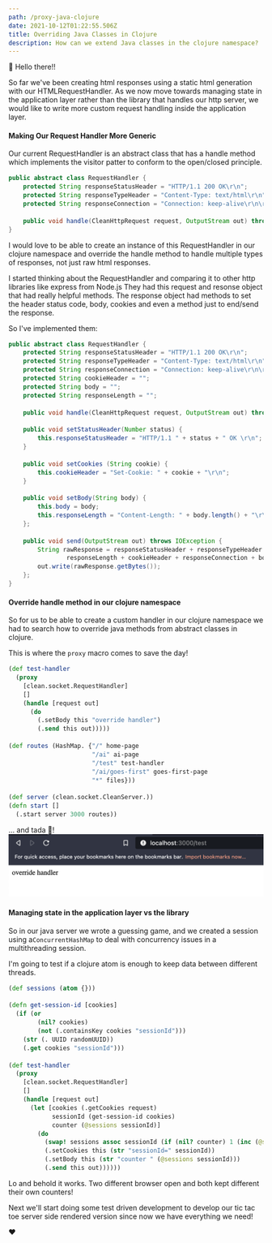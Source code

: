 ```yaml
---
path: /proxy-java-clojure
date: 2021-10-12T01:22:55.506Z
title: Overriding Java Classes in Clojure
description: How can we extend Java classes in the clojure namespace?
---
```

👋 Hello there!!

So far we've been creating html responses using a static html generation with our HTMLRequestHandler.
As we now move towards managing state in the application layer rather than the library that handles our http
server, we would like to write more custom request handling inside the application layer.

#### Making Our Request Handler More Generic

Our current RequestHandler is an abstract class that has a handle method which implements the visitor patter to conform 
to the open/closed principle.

```java
public abstract class RequestHandler {
    protected String responseStatusHeader = "HTTP/1.1 200 OK\r\n";
    protected String responseTypeHeader = "Content-Type: text/html\r\n";
    protected String responseConnection = "Connection: keep-alive\r\n\r\n";

    public void handle(CleanHttpRequest request, OutputStream out) throws Exception {}
}
```

I would love to be able to create an instance of this RequestHandler in our clojure namespace and override the handle 
method to handle multiple types of responses, not just raw html responses.

I started thinking about the RequestHandler and comparing it to other http libraries like express from Node.js
They had this request and resonse object that had really helpful methods. The response object had methods to set the header 
status code, body, cookies and even a method just to end/send the response. 

So I've implemented them:
```java
public abstract class RequestHandler {
    protected String responseStatusHeader = "HTTP/1.1 200 OK\r\n";
    protected String responseTypeHeader = "Content-Type: text/html\r\n";
    protected String responseConnection = "Connection: keep-alive\r\n\r\n";
    protected String cookieHeader = "";
    protected String body = "";
    protected String responseLength = "";

    public void handle(CleanHttpRequest request, OutputStream out) throws Exception {}

    public void setStatusHeader(Number status) {
        this.responseStatusHeader = "HTTP/1.1 " + status + " OK \r\n";
    }

    public void setCookies (String cookie) {
        this.cookieHeader = "Set-Cookie: " + cookie + "\r\n";
    }

    public void setBody(String body) {
        this.body = body;
        this.responseLength = "Content-Length: " + body.length() + "\r\n";
    };

    public void send(OutputStream out) throws IOException {
        String rawResponse = responseStatusHeader + responseTypeHeader +
                responseLength + cookieHeader + responseConnection + body;
        out.write(rawResponse.getBytes());
    };
}

```

#### Override handle method in our clojure namespace

So for us to be able to create a custom handler in our clojure namespace we had to search how to override java methods
from abstract classes in clojure.

This is where the `proxy` macro comes to save the day!

```clojure
(def test-handler
  (proxy
    [clean.socket.RequestHandler]
    []
    (handle [request out]
      (do
        (.setBody this "override handler")
        (.send this out)))))

(def routes (HashMap. {"/" home-page
                       "/ai" ai-page
                       "/test" test-handler
                       "/ai/goes-first" goes-first-page
                       "*" files}))

(def server (clean.socket.CleanServer.))
(defn start []
  (.start server 3000 routes))
```
... and tada 🎉!
![override-handler](../assets/override-handler.png)

#### Managing state in the application layer vs the library

So in our java server we wrote a guessing game, and we created a session using a`ConcurrentHashMap` to deal with 
concurrency issues in a multithreading session.

I'm going to test if a clojure atom is enough to keep data between different threads.

```clojure
(def sessions (atom {}))

(defn get-session-id [cookies]
  (if (or
        (nil? cookies)
        (not (.containsKey cookies "sessionId")))
    (str (. UUID randomUUID))
    (.get cookies "sessionId")))

(def test-handler
  (proxy
    [clean.socket.RequestHandler]
    []
    (handle [request out]
      (let [cookies (.getCookies request)
            sessionId (get-session-id cookies)
            counter (@sessions sessionId)]
        (do
          (swap! sessions assoc sessionId (if (nil? counter) 1 (inc (@sessions sessionId))))
          (.setCookies this (str "sessionId=" sessionId))
          (.setBody this (str "counter " (@sessions sessionId)))
          (.send this out))))))
```

Lo and behold it works.
Two different browser open and both kept different their own counters!

Next we'll start doing some test driven development to develop our tic tac toe server side rendered version since now we have
everything we need!

❤️

